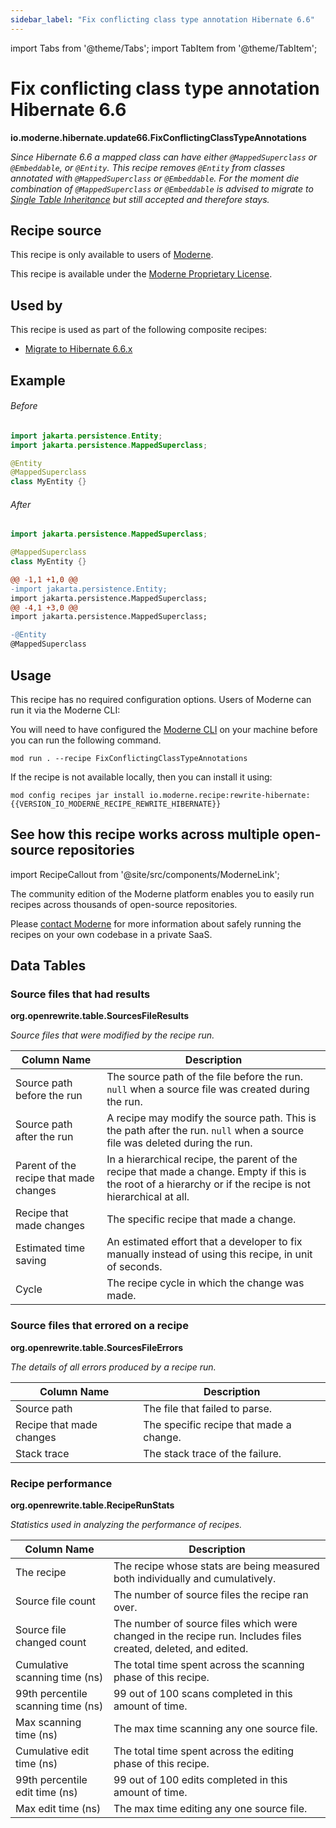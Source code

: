 ```yaml
---
sidebar_label: "Fix conflicting class type annotation Hibernate 6.6"
---
```


import Tabs from '@theme/Tabs';
import TabItem from '@theme/TabItem';

# Fix conflicting class type annotation Hibernate 6.6

**io.moderne.hibernate.update66.FixConflictingClassTypeAnnotations**

_Since Hibernate 6.6 a mapped class can have *either* `@MappedSuperclass` or `@Embeddable`, or `@Entity`. This recipe removes `@Entity` from classes annotated with `@MappedSuperclass` or `@Embeddable`. For the moment die combination of `@MappedSuperclass` or `@Embeddable` is advised to migrate to [Single Table Inheritance](https://docs.jboss.org/hibernate/orm/6.6/userguide/html_single/Hibernate_User_Guide.html#entity-inheritance-single-table) but still accepted and therefore stays._

## Recipe source

This recipe is only available to users of [Moderne](https://docs.moderne.io/).


This recipe is available under the [Moderne Proprietary License](https://docs.moderne.io/licensing/overview).


## Used by

This recipe is used as part of the following composite recipes:

* [Migrate to Hibernate 6.6.x](/recipes/hibernate/migratetohibernate66.md)

## Example


<Tabs groupId="beforeAfter">
<TabItem value="java" label="java">


###### Before
```java
import jakarta.persistence.Entity;
import jakarta.persistence.MappedSuperclass;

@Entity
@MappedSuperclass
class MyEntity {}
```

###### After
```java
import jakarta.persistence.MappedSuperclass;

@MappedSuperclass
class MyEntity {}
```

</TabItem>
<TabItem value="diff" label="Diff" >

```diff
@@ -1,1 +1,0 @@
-import jakarta.persistence.Entity;
import jakarta.persistence.MappedSuperclass;
@@ -4,1 +3,0 @@
import jakarta.persistence.MappedSuperclass;

-@Entity
@MappedSuperclass
```
</TabItem>
</Tabs>


## Usage

This recipe has no required configuration options. Users of Moderne can run it via the Moderne CLI:
<Tabs groupId="projectType">


<TabItem value="moderne-cli" label="Moderne CLI">

You will need to have configured the [Moderne CLI](https://docs.moderne.io/user-documentation/moderne-cli/getting-started/cli-intro) on your machine before you can run the following command.

```shell title="shell"
mod run . --recipe FixConflictingClassTypeAnnotations
```

If the recipe is not available locally, then you can install it using:
```shell
mod config recipes jar install io.moderne.recipe:rewrite-hibernate:{{VERSION_IO_MODERNE_RECIPE_REWRITE_HIBERNATE}}
```
</TabItem>
</Tabs>

## See how this recipe works across multiple open-source repositories

import RecipeCallout from '@site/src/components/ModerneLink';

<RecipeCallout link="https://app.moderne.io/recipes/io.moderne.hibernate.update66.FixConflictingClassTypeAnnotations" />

The community edition of the Moderne platform enables you to easily run recipes across thousands of open-source repositories.

Please [contact Moderne](https://moderne.io/product) for more information about safely running the recipes on your own codebase in a private SaaS.
## Data Tables

<Tabs groupId="data-tables">
<TabItem value="org.openrewrite.table.SourcesFileResults" label="SourcesFileResults">

### Source files that had results
**org.openrewrite.table.SourcesFileResults**

_Source files that were modified by the recipe run._

| Column Name | Description |
| ----------- | ----------- |
| Source path before the run | The source path of the file before the run. `null` when a source file was created during the run. |
| Source path after the run | A recipe may modify the source path. This is the path after the run. `null` when a source file was deleted during the run. |
| Parent of the recipe that made changes | In a hierarchical recipe, the parent of the recipe that made a change. Empty if this is the root of a hierarchy or if the recipe is not hierarchical at all. |
| Recipe that made changes | The specific recipe that made a change. |
| Estimated time saving | An estimated effort that a developer to fix manually instead of using this recipe, in unit of seconds. |
| Cycle | The recipe cycle in which the change was made. |

</TabItem>

<TabItem value="org.openrewrite.table.SourcesFileErrors" label="SourcesFileErrors">

### Source files that errored on a recipe
**org.openrewrite.table.SourcesFileErrors**

_The details of all errors produced by a recipe run._

| Column Name | Description |
| ----------- | ----------- |
| Source path | The file that failed to parse. |
| Recipe that made changes | The specific recipe that made a change. |
| Stack trace | The stack trace of the failure. |

</TabItem>

<TabItem value="org.openrewrite.table.RecipeRunStats" label="RecipeRunStats">

### Recipe performance
**org.openrewrite.table.RecipeRunStats**

_Statistics used in analyzing the performance of recipes._

| Column Name | Description |
| ----------- | ----------- |
| The recipe | The recipe whose stats are being measured both individually and cumulatively. |
| Source file count | The number of source files the recipe ran over. |
| Source file changed count | The number of source files which were changed in the recipe run. Includes files created, deleted, and edited. |
| Cumulative scanning time (ns) | The total time spent across the scanning phase of this recipe. |
| 99th percentile scanning time (ns) | 99 out of 100 scans completed in this amount of time. |
| Max scanning time (ns) | The max time scanning any one source file. |
| Cumulative edit time (ns) | The total time spent across the editing phase of this recipe. |
| 99th percentile edit time (ns) | 99 out of 100 edits completed in this amount of time. |
| Max edit time (ns) | The max time editing any one source file. |

</TabItem>

</Tabs>
